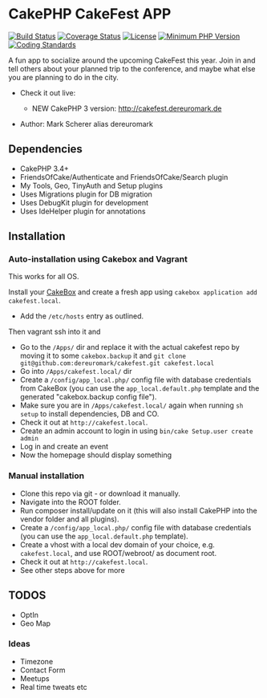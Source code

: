 # CakePHP CakeFest APP
[![Build Status](https://api.travis-ci.org/dereuromark/cakefest.svg?branch=3.0)](https://travis-ci.org/dereuromark/cakefest)
[![Coverage Status](https://coveralls.io/repos/dereuromark/cakefest/badge.svg?branch=3.0)](https://coveralls.io/r/dereuromark/cakefest)
[![License](https://poser.pugx.org/dereuromark/cakefest/license.svg)](https://packagist.org/packages/dereuromark/cakefest)
[![Minimum PHP Version](http://img.shields.io/badge/php-%3E%3D%205.5-8892BF.svg)](https://php.net/)
[![Coding Standards](https://img.shields.io/badge/cs-PSR--2--R-yellow.svg)](https://github.com/php-fig-rectified/fig-rectified-standards)

A fun app to socialize around the upcoming CakeFest this year.
Join in and tell others about your planned trip to the conference, and maybe what else you are planning to do in the city.

* Check it out live:
  - NEW CakePHP 3 version: http://cakefest.dereuromark.de

* Author: Mark Scherer alias dereuromark


## Dependencies

* CakePHP 3.4+
* FriendsOfCake/Authenticate and FriendsOfCake/Search plugin
* My Tools, Geo, TinyAuth and Setup plugins
* Uses Migrations plugin for DB migration
* Uses DebugKit plugin for development
* Uses IdeHelper plugin for annotations

## Installation

### Auto-installation using Cakebox and Vagrant
This works for all OS.

Install your [CakeBox](https://github.com/alt3/cakebox) and create a fresh app using `cakebox application add cakefest.local`.
* Add the `/etc/hosts` entry as outlined.

Then vagrant ssh into it and
* Go to the `/Apps/` dir and replace it with the actual cakefest repo by moving it to some `cakebox.backup` it and `git clone git@github.com:dereuromark/cakefest.git cakefest.local`
* Go into `/Apps/cakefest.local/` dir
* Create a `/config/app_local.php/` config file with database credentials from CakeBox (you can use the `app_local.default.php` template and the generated "cakebox.backup config file").
* Make sure you are in `/Apps/cakefest.local/` again when running `sh setup` to install dependencies, DB and CO.
* Check it out at `http://cakefest.local`.
* Create an admin account to login in using `bin/cake Setup.user create admin`
* Log in and create an event
* Now the homepage should display something

### Manual installation

* Clone this repo via git - or download it manually.
* Navigate into the ROOT folder.
* Run composer install/update on it (this will also install CakePHP into the vendor folder and all plugins).
* Create a `/config/app_local.php/` config file with database credentials (you can use the `app_local.default.php` template).
* Create a vhost with a local dev domain of your choice, e.g. `cakefest.local`, and use ROOT/webroot/ as document root.
* Check it out at `http://cakefest.local`.
* See other steps above for more


## TODOS

* OptIn
* Geo Map

### Ideas

* Timezone
* Contact Form
* Meetups
* Real time tweats etc
